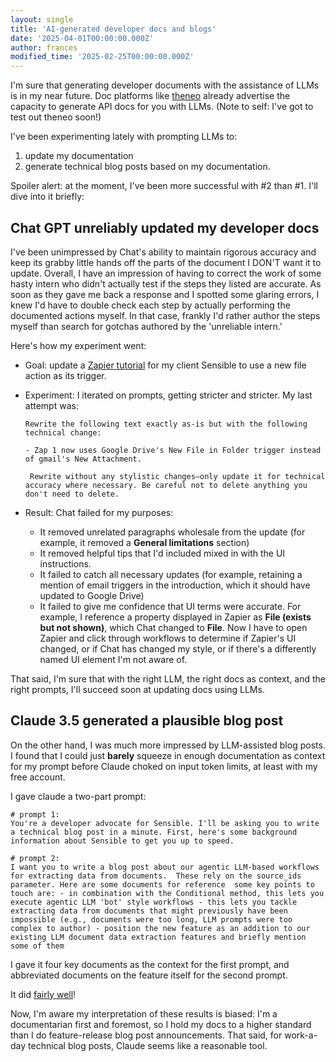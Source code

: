```yaml
---
layout: single
title: 'AI-generated developer docs and blogs'
date: '2025-04-01T00:00:00.000Z'
author: frances
modified_time: '2025-02-25T00:00:00.000Z'
---
```


I'm sure that generating developer documents with the assistance of LLMs is in my near future. Doc platforms like  [theneo](https://www.theneo.io/) already advertise the capacity to generate API docs for you with LLMs. (Note to self: I've got to test out theneo soon!)

I've been experimenting lately with prompting LLMs to:

1. update my documentation   
2. generate technical blog posts based on my documentation.

Spoiler alert: at the moment, I've been more successful with #2 than #1. I'll dive into it briefly:

## Chat GPT unreliably updated my developer docs

I've been unimpressed by Chat's ability to maintain rigorous accuracy and keep its grabby little hands off the parts of the document I DON'T want it to update. Overall, I have an impression of having to correct the work of some hasty intern who didn't actually test if the steps they listed are accurate. As soon as they gave me back a response and I spotted some glaring errors, I knew I'd have to double check each step by actually performing the documented actions myself. In that case, frankly I'd rather author the steps myself than search for gotchas authored by the 'unreliable intern.'

Here's how my experiment went:

- Goal: update a [Zapier tutorial](https://docs.sensible.so/docs/zapier-tutorial-2) for my client Sensible to use a new file action as its trigger.

- Experiment: I iterated on prompts, getting stricter and stricter. My last attempt was:

  ```
  Rewrite the following text exactly as-is but with the following technical change:
  
  - Zap 1 now uses Google Drive's New File in Folder trigger instead of gmail's New Attachment.
  
   Rewrite without any stylistic changes—only update it for technical accuracy where necessary. Be careful not to delete anything you don't need to delete.
  
  ```

- Result: Chat failed for my purposes:

  - It removed unrelated paragraphs wholesale from the update (for example, it removed a **General limitations** section)
  - It removed helpful tips that I'd included mixed in with the UI instructions.
  - It failed to catch all necessary updates (for example, retaining a mention of email triggers in the introduction, which it should have updated to Google Drive)
  - It failed to give me confidence that UI terms were accurate. For example, I reference a property displayed in Zapier as **File (exists but not shown)**, which Chat changed to **File**. Now I have to open Zapier and click through workflows to determine if Zapier's UI changed, or if Chat has changed my style, or if there's a differently named UI element I'm not aware of.


That said, I'm sure that with the right LLM, the right docs as context, and the right prompts, I'll succeed soon at updating docs using LLMs. 

## Claude 3.5 generated a plausible blog post

 On the other hand, I was much more impressed by LLM-assisted blog posts. I found that I could just **barely** squeeze in enough documentation as context for my prompt before Claude choked on input token limits, at least with my free account.

I gave claude a two-part prompt:

```
# prompt 1:
You're a developer advocate for Sensible. I'll be asking you to write a technical blog post in a minute. First, here's some background information about Sensible to get you up to speed.

# prompt 2:
I want you to write a blog post about our agentic LLM-based workflows for extracting data from documents.  These rely on the source_ids parameter. Here are some documents for reference  some key points to touch are: - in combination with the Conditional method, this lets you execute agentic LLM 'bot' style workflows - this lets you tackle extracting data from documents that might previously have been impossible (e.g., documents were too long, LLM prompts were too complex to author) - position the new feature as an addition to our existing LLM document data extraction features and briefly mention some of them
```

I gave it four key documents as the context for the first prompt, and abbreviated documents on the feature itself for the second prompt.

It did [fairly well](https://claude.site/artifacts/6feb1347-56e5-4d7a-b847-c05ada9c76b3 )!

Now, I'm aware my interpretation of these results is biased: I'm a documentarian first and foremost, so I hold my docs to a higher standard than I do feature-release blog post announcements. That said, for work-a-day technical blog posts,  Claude seems like a reasonable tool.

